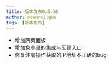 ```yaml
---
title: 版本发布0.5.16
author: moonrailgun
tags: [版本发布]
---
```


- 增加网页面板
- 增加兔小巢的集成与反馈入口
- 修复注册操作获取的IP地址不正确的bug
